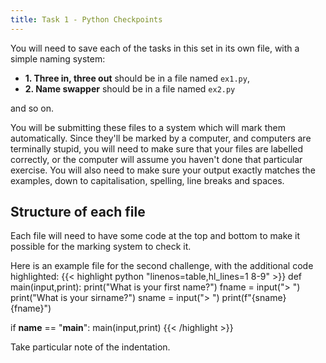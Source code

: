 ```yaml
---
title: Task 1 - Python Checkpoints
---
```


You will need to save each of the tasks in this set in its own file, with a simple naming system:
- **1. Three in, three out** should be in a file named `ex1.py`,
- **2. Name swapper** should be in a file named `ex2.py`

and so on.

You will be submitting these files to a system which will mark them automatically.
Since they'll be marked by a computer, and computers are terminally stupid, you
will need to make sure that your files are labelled correctly, or the computer
will assume you haven't done that particular exercise. You will also need to
make sure your output exactly matches the examples, down to capitalisation,
spelling, line breaks and spaces.

## Structure of each file
Each file will need to have some code at the top and bottom to make it possible for
the marking system to check it.

Here is an example file for the second challenge, with the additional code highlighted:
{{< highlight python "linenos=table,hl_lines=1 8-9"  >}}
def main(input,print):
    print("What is your first name?")
    fname = input("> ")
    print("What is your sirname?")
    sname = input("> ")
    print(f"{sname} {fname}")

if __name__ == "__main__":
    main(input,print)
{{< /highlight >}}

Take particular note of the indentation.